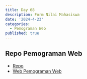 ```yaml
---
title: Day 68
description: Form Nilai Mahasiswa
date: '2024-4-23'
categories:
  - Pemograman Web
published: true
---
```


## Repo Pemograman Web

- [Repo](https://github.com/razaq-himawan/pemograman-web/tree/main/pertemuan9)
- [Web Pemograman Web](https://razaq-himawan.github.io/pemograman-web/)
